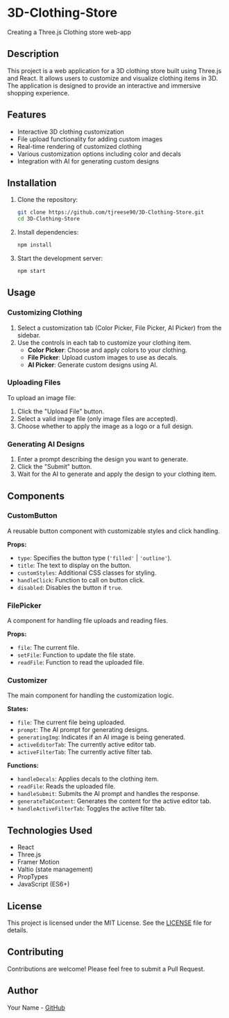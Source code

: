 # 3D-Clothing-Store

Creating a Three.js Clothing store web-app

## Description

This project is a web application for a 3D clothing store built using Three.js and React. It allows users to customize and visualize clothing items in 3D. The application is designed to provide an interactive and immersive shopping experience.

## Features

- Interactive 3D clothing customization
- File upload functionality for adding custom images
- Real-time rendering of customized clothing
- Various customization options including color and decals
- Integration with AI for generating custom designs

## Installation

1. Clone the repository:

   ```bash
   git clone https://github.com/tjreese90/3D-Clothing-Store.git
   cd 3D-Clothing-Store
   ```

2. Install dependencies:

   ```bash
   npm install
   ```

3. Start the development server:
   ```bash
   npm start
   ```

## Usage

### Customizing Clothing

1. Select a customization tab (Color Picker, File Picker, AI Picker) from the sidebar.
2. Use the controls in each tab to customize your clothing item.
   - **Color Picker**: Choose and apply colors to your clothing.
   - **File Picker**: Upload custom images to use as decals.
   - **AI Picker**: Generate custom designs using AI.

### Uploading Files

To upload an image file:

1. Click the "Upload File" button.
2. Select a valid image file (only image files are accepted).
3. Choose whether to apply the image as a logo or a full design.

### Generating AI Designs

1. Enter a prompt describing the design you want to generate.
2. Click the "Submit" button.
3. Wait for the AI to generate and apply the design to your clothing item.

## Components

### CustomButton

A reusable button component with customizable styles and click handling.

**Props:**

- `type`: Specifies the button type (`'filled'` | `'outline'`).
- `title`: The text to display on the button.
- `customStyles`: Additional CSS classes for styling.
- `handleClick`: Function to call on button click.
- `disabled`: Disables the button if `true`.

### FilePicker

A component for handling file uploads and reading files.

**Props:**

- `file`: The current file.
- `setFile`: Function to update the file state.
- `readFile`: Function to read the uploaded file.

### Customizer

The main component for handling the customization logic.

**States:**

- `file`: The current file being uploaded.
- `prompt`: The AI prompt for generating designs.
- `generatingImg`: Indicates if an AI image is being generated.
- `activeEditorTab`: The currently active editor tab.
- `activeFilterTab`: The currently active filter tab.

**Functions:**

- `handleDecals`: Applies decals to the clothing item.
- `readFile`: Reads the uploaded file.
- `handleSubmit`: Submits the AI prompt and handles the response.
- `generateTabContent`: Generates the content for the active editor tab.
- `handleActiveFilterTab`: Toggles the active filter tab.

## Technologies Used

- React
- Three.js
- Framer Motion
- Valtio (state management)
- PropTypes
- JavaScript (ES6+)

## License

This project is licensed under the MIT License. See the [LICENSE](<[LICENSE](https://opensource.org/license/mit)>) file for details.

## Contributing

Contributions are welcome! Please feel free to submit a Pull Request.

## Author

Your Name - [GitHub](https://github.com/tjreese90)
